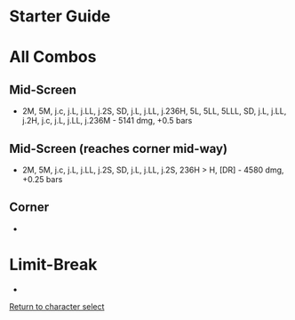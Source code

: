 # Starter Guide

# All Combos  

## Mid-Screen

- 2M, 5M, j.c, j.L, j.LL, j.2S, SD, j.L, j.LL, j.236H, 5L, 5LL, 5LLL, SD, j.L, j.LL, j.2H, j.c, j.L, j.LL, j.236M - 5141 dmg, +0.5 bars

## Mid-Screen (reaches corner mid-way)

- 2M, 5M, j.c, j.L, j.LL, j.2S, SD, j.L, j.LL, j.2S, 236H > H, \[DR\] - 4580 dmg, +0.25 bars

## Corner

- 

# Limit-Break

- 


[Return to character select](./index.md)  
